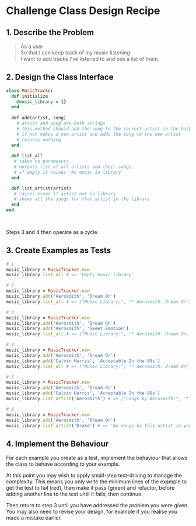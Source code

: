 # Challenge Class Design Recipe

## 1. Describe the Problem

> As a user     
> So that I can keep track of my music listening     
> I want to add tracks I've listened to and see a list of them.   


## 2. Design the Class Interface

```ruby
class MusicTracker
  def initialize
    @music_library = {}
  end
  
  def add(artist, song)
    # artist and song are both strings
    # this method should add the song to the correct artist in the hash if artist present
    # if not makes a new artist and adds the song to the new artist
    # returns nothing
  end
    
  def list_all
   # takes no parameters
   # outputs list of all artists and their songs
   # if empty it raises 'No music in library'
  end 

  def list_artist(artist)
   # raises error if artist not in library
   # shows all the songs for that artist in the library
  end
end
  
   
```

Steps 3 and 4 then operate as a cycle.

## 3. Create Examples as Tests

```ruby
# 1
music_library = MusicTracker.new 
music_library.list_all # => 'Empty music library'

# 2
music_library = MusicTracker.new 
music_library.add('Aerosmith', 'Dream On')
music_library.list_all # => ["Music Library:", "* Aerosmith: Dream On"].join("\n") + "\n"

# 3
music_library = MusicTracker.new 
music_library.add('Aerosmith', 'Dream On')
music_library.add('Aerosmith', 'Sweet Emotion')
music_library.list_all # => ["Music Library:", "* Aerosmith: Dream On, Sweet Emotion"].join("\n") + "\n"

# 4
music_library = MusicTracker.new 
music_library.add('Aerosmith', 'Dream On')
music_library.add('Calvin Harris', 'Acceptable In the 80s')
music_library.list_all # => ["Music Library:", "* Aerosmith: Dream On", "* Calvin Harris: Acceptable In the 80s"].join("\n") + "\n"

# 5
music_library = MusicTracker.new 
music_library.add('Aerosmith', 'Dream On')
music_library.add('Calvin Harris', 'Acceptable In the 80s')
music_library.list_artist('Aerosmith') # => ["Songs by Aerosmith:", "* Aerosmith: Dream On"].join("\n") + "\n"

# 6
music_library = MusicTracker.new 
music_library.add('Aerosmith', 'Dream On')
music_library.list_artist('Drake') # => 'No songs by this artist in your music library'
```

## 4. Implement the Behaviour

For each example you create as a test, implement the behaviour that allows the
class to behave according to your example.

At this point you may wish to apply small-step test-driving to manage the
complexity. This means you only write the minimum lines of the example to get
the test to fail (red), then make it pass (green) and refactor, before adding
another line to the test until it fails, then continue.

Then return to step 3 until you have addressed the problem you were given. You
may also need to revise your design, for example if you realise you made a
mistake earlier.
